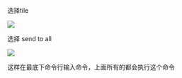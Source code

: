 选择tile

![](https://gitee.com/hxc8/images7/raw/master/img/202407190748934.jpg)

选择 send to all



![](https://gitee.com/hxc8/images7/raw/master/img/202407190748983.jpg)



这样在最底下命令行输入命令，上面所有的都会执行这个命令






